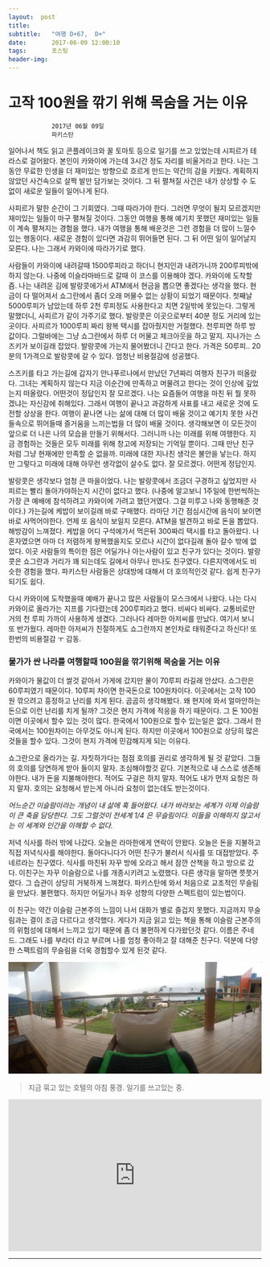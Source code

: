 ```yaml
---
layout:  post
title:   
subtitle:   "여행 D+67,  D+"
date:       2017-06-09 12:00:10
tags:       포스팅
header-img:
---
```


# 고작 100원을 깎기 위해 목숨을 거는 이유

```
			2017년 06월 09일
			파키스탄
```

일어나서 책도 읽고 콘플레이크와 꿀 토마토 등으로 일기를 쓰고 있었는데 시피르가 테라스로 걸어왔다. 본인이 카와이에  가는데 3시간 정도 자리를 비울거라고 한다. 나는 그동안 무료한 인생을 더 재미있는 방향으로 흐르게 만드는 약간의 감을 키웠다. 계획하지 않았던 사건속으로 살짝 발만 담가보는 것이다. 그 뒤 펼쳐질 사건은 내가 상상할 수 도없이 새로운 일들이 일어나게 된다.

사피르가 말한 순간이 그 기회였다. 그때 따라가야 한다. 그러면 무엇이 될지 모르겠지만 재미있는 일들이 마구 펼쳐질 것이다. 그동안 여행을 통해 예기치 못했던 재미있는 일들이 계속 펼쳐지는 경험을 했다. 내가 여행을 통해 배운것은 그런 경험을 더 많이 느낄수 있는 행동이다. 새로운 경험이 있다면 과감히 뛰어들면 된다. 그 뒤 어떤 일이 일어날지 모른다. 나는 그래서 카와이에 따라가기로 했다.

사람들이 카와이에 내려갈때 1500루피라고 하더니 현지인과 내려가니까 200루피밖에 하지 않는다. 나중에 이슬라마바드로 갈때 이 코스를 이용해야 겠다. 카와이에 도착할 즘. 나는 내려온 김에 발랑콧에가서  ATM에서 현금을 뽑으면 좋겠다는 생각을 했다. 현금이 다 떨어져서 쇼그란에서 좀더 오래 머물수 없는 상황이 되었기 때문이다. 첫째날 5000루피가 남았는데 하루 2천 루피정도 사용한다고 치면 2일밖에 못있는다. 그렇게 말했더니, 사피르가 같이 가주기로 했다. 발랑콧은 이곳으로부터 40분 정도 거리에 있는곳이다. 사피르가 1000루피 짜리 왕복 택시를 잡아줬지만 거절했다. 천루피면 하루 방값이다. 그럴바에는 그냥 쇼그란에서 하루 더 머물고 체크아웃을 하고 말지. 지나가는 스즈키가 보이길래 잡았다. 발랑콧에 가는지 물어봤더니 간다고 한다. 가격은 50루피.. 20분의 1가격으로 발랑콧에 갈 수 있다. 엄청난 비용절감에 성공했다.

스즈키를 타고 가는길에 갑자기 안나푸르나에서 만났던 7년짜리 여행자 친구가 떠올랐다. 그녀는 계획하지 않는다 지금 이순간에 만족하고 머물려고 한다는 것이 인상에 깊었는지 떠올랐다. 어떤것이 정답인지 잘 모르겠다. 나는 요즘들어 여행을 마친 뒤 뭘 못하겠냐는 자신감에 취해있다. 그래서 여행이 끝나고 과감하게 사표를 내고 새로운 것에 도전할 상상을 한다. 여행이 끝나면 나는 삶에 대해 더 많이 배울 것이고 예기치 못한 사건들속으로 뛰어들때 즐거움을 느끼는법을 더 많이 배울 것이다. 생각해보면 이 모든것이 앞으로 더 나은 나의 모습을 만들기 위해서다. 그러니까 나는 미래를 위해 여행한다. 지금 경험하는 것들은 모두 미래를 위해 창고에 저장되는 기억일 뿐이다. 그때 만난 친구 처럼 그냥 현재에만 만족할 순 없을까. 미래에 대한 지나친 생각은 불안을 낳는다. 하지만 그렇다고 미래에 대해 아무런 생각없이 살수도 없다. 잘 모르겠다. 어떤게 정답인지.

발랑콧은 생각보다 엄청 큰 마을이었다. 나는 발랑콧에서 조금더 구경하고 싶었지만 사피르는 빨리 돌아가야하는지 시간이 없다고 했다. (나중에 알고보니 1주일에 한번씩하는 가장 큰 예배에 참석하려고 카와이에 가려고 했던거였다. 그걸 미루고 나와 동행해준 것이다.) 가는길에 케밥이 보이길래 바로 구매했다. 라마단 기간 점심시간에 음식이 보이면 바로 사먹어야한다. 언제 또 음식이 보일지 모른다. ATM을 발견하고 바로 돈을 뽑았다. 해방감이 느껴졌다. 케밥을 어디 구석에가서 먹은뒤 300짜리 택시를 타고 돌아왔다. 나 혼자였으면 아마 더 저렴하게 왕복했을지도 모르나 시간이 없다길래 돌아 갈수 밖에 없었다. 이곳 사람들의 특이한 점은 어딜가나 아는사람이 있고 친구가 있다는 것이다. 발랑콧은 쇼그란과 거리가 꽤 되는데도 길에서 아무나 만나도 친구였다. 다른지역에서도 비슷한 경험을 했다. 파키스탄 사람들은 상대방에 대해서 더 호의적인것 같다. 쉽게 친구가 되기도 쉽다.

다시 카와이에 도착했을때 예배가 끝나고 많은 사람들이 모스크에서 나왔다. 나는 다시 카와이로 올라가는 지프를 기다렸는데 200루피라고 했다. 비싸다 비싸다. 교통비로만 거의 천 루피 가까이 사용하게 생겼다.  그러나다 레마한 아저씨를 만났다. 여기서 보니 또 반가웠다. 레마한 아저씨가 친절하게도 쇼그란까지 본인차로 태워준다고 하신다! 또 한번의 비용절감 ㅜ 감동.


### 물가가 싼 나라를 여행할때 100원을 깎기위해 목숨을 거는 이유

카와이가 물값이 더 쌀것 같아서 가게에 갔지만 물이 70루피 라길래 안샀다. 쇼그란은 60루피였기 때문이다. 10루피 차이면 한국돈으로 100원차이다. 이곳에서는 고작 100원 깎으려고 흥정하고 난리를 치게 된다. 곰곰히 생각해봤다. 왜 현지에 와서 얼마안하는 돈으로 이런 난리를 치게 될까? 그것은 현지 가격에 적응을 하기 때문이다. 그 돈 100원이면 이곳에서 할수 있는 것이 많다. 한국에서 100원으로 할수 있는일은 없다. 그래서 한국에서는 100원차이는 아무것도 아니게 된다. 하지만 이곳에서 100원으로 상당히 많은것들을 할수 있다. 그것이 현지 가격에 민감해지게 되는 이유다.

쇼그란으로 올라가는 길. 자칫하가다는 점점 호의를 권리로 생각하게 될 것 같았다. 그들의 호의를 당연하게 받아 들이지 말자. 조심해야할것 같다. 기본적으로 내 스스로 생존해야한다. 내가 돈을 지불해야한다. 적어도 구걸은 하지 말자. 적어도 내가 먼저 요청은 하지 말자. 호의는 요청해서 받는게 아니라 요청이 없는데도 받는것이다.

_어느순간 이슬람이라는 개념이 내 삶에 훅 들어왔다. 내가 바라보는 세계가 이제 이슬람이 큰 축을 담당한다. 그도 그럴것이 전세계 1/4 은 무슬림이다. 이들을 이해하지 않고서는 이 세계와 인간을 이해할 수 없다._

저녁 식사를 하러 밖에 나갔다. 오늘은 라마한에게 연락이 안왔다. 오늘은 돈을 지불하고 직접 저녁식사를 해야한다. 돌아다니다가 어떤 친구가 불러서 식사를 또 대접받았다. 주네르라는 친구였다. 식사를 마친뒤 자꾸 방에 오라고 해서 잠깐 산책을 하고 방으로 갔다. 이친구는 자꾸 이슬람으로 나를 개종시키려고 노렸했다. 다른 생각을 말하면 쯧쯧거렸다. 그 습관이 상당히 거북하게 느껴졌다. 파키스탄에 와서 처음으로 교조적인 무슬림을 만났다. 불편했다. 하지만 어딜가나 좌우 성향의 다양한 스펙트럼이 있는법이다.

이 친구는 약간 이슬람 근본주의 느낌이 나서 대화가 별로 즐겁지 못했다. 지금까지 무슬림과는 결이 조금 다르다고 생각했다. 게다가 지금 읽고 있는 책을 통해 이슬람 근본주의의 위험성에 대해서 느끼고 있기 때문에 좀 더 불편하게 다가왔던것 같다. 이름은 주네드. 그래도 나를 부라더 라고 부르며 나를 엄청 좋아하고 잘 대해준 친구다. 덕분에 다양한 스팩트럼의 무슬림을 더욱 경험할수 있게 된것 같다.

![](/img/170609-view.jpg)
> 지금 묶고 있는 호텔의 아침 풍경. 일기를 쓰고있는 중.

<center>
<style>
	.google-maps {
		position: relative;
		padding-bottom: 60%; // This is the aspect ratio
		height: 0;
		overflow: hidden;
	}
	.google-maps iframe {
		position: absolute;
		top: 0;
		left: 0;
		width: 100% !important;
		height: 100% !important;
	}
</style>

<div class="google-maps">
<iframe src="https://www.google.com/maps/embed?pb=!1m18!1m12!1m3!1d6565.2483313733055!2d73.45865609532778!3d34.63893674859186!2m3!1f0!2f0!3f0!3m2!1i1024!2i768!4f13.1!3m3!1m2!1s0x38e0a82ad818ed0d%3A0xaf2431e73b33c5fb!2sShogran%20Mansehra%2C%20Khyber%20Pakhtunkhwa%2C%20Pakistan!5e0!3m2!1sen!2skr!4v1569115499954!5m2!1sen!2skr" width="600" height="450" frameborder="0" style="border:0;" allowfullscreen=""></iframe>
</div>
</center>

---

